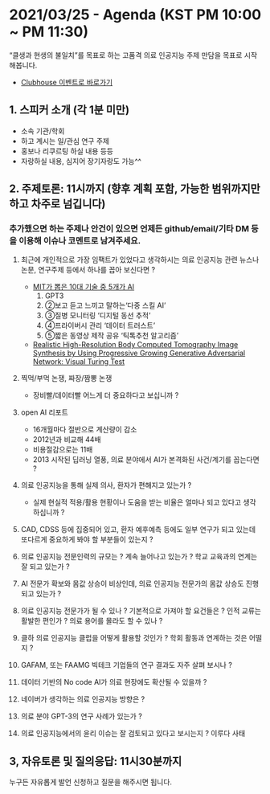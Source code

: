 # 2021/03/25 - Agenda (KST PM 10:00 ~ PM 11:30)

“클생과 현생의 불일치”를 목표로 하는 고품격 의료 인공지능 주제 만담을 목표로 시작해봅니다. 

* [Clubhouse 이벤트로 바로가기](https://www.joinclubhouse.com/event/xXdJZzDx)

## 1. 스피커 소개 (각 1분 미만)
* 소속 기관/학회
* 하고 계시는 일/관심 연구 주제
* 홍보나 리쿠르팅 하실 내용 등등
* 자랑하실 내용, 심지어 장기자랑도 가능^^

## 2. 주제토론: 11시까지 (향후 계획 포함, 가능한 범위까지만 하고 차주로 넘깁니다)

### 추가했으면 하는 주제나 안건이 있으면 언제든 github/email/기타 DM 등을 이용해 이슈나 코멘트로 남겨주세요. 

1. 최근에 개인적으로 가장 임팩트가 있었다고 생각하시는 의료 인공지능 관련  뉴스나 논문, 연구주제 등에서 하나를 꼽아 보신다면 ?
   * [MIT가 뽑은 10대 기술 중 5개가 AI](https://www.hankyung.com/international/article/202103168636i?fbclid=IwAR2IcPC9m_fz2tPWBJQh0UA5OYexAj2gCALY-85LB1XoiEbOPpZbLkcyi9o)
     1. GPT3
     1. ②보고 듣고 느끼고 말하는‘다중 스킬 AI’
     1. ③질병 모니터링 ‘디지털 동선 추적’
     1. ④프라이버시 관리 ‘데이터 트러스트’
     1. ⑤짧은 동영상 제작 공유 ‘틱톡추천 알고리즘’
   * [Realistic High-Resolution Body Computed Tomography Image Synthesis by Using Progressive Growing Generative Adversarial Network: Visual Turing Test](https://medinform.jmir.org/2021/3/e23328/?fbclid=IwAR0SiukWI0q2Vegl1QWhi1_YYouSEkyF2Lq-Ho6vIit3B6kIfcMfIX6FZ6A)

1. 찍먹/부먹 논쟁, 짜장/짬뽕 논쟁 
   * 장비빨/데이터빨 어느게 더 중요하다고 보십니까 ?  
   
1. open AI 리포트 
   * 16개월마다 절반으로 계산량이 감소
   * 2012년과 비교해 44배
   * 비용절감으로는 11배 
   * 2013 시작된 딥러닝 열풍, 의료 분야에서 AI가 본격화된 사건/계기를 꼽는다면 ?   

1. 의료 인공지능을 통해 실제 의사, 환자가 편해지고 있는가 ? 
   * 실제 현실적 적용/활용 현황이나 도움을 받는 비율은 얼마나 되고 있다고 생각하십니까 ?       
 
1. CAD, CDSS 등에 집중되어 있고, 환자 예후예측 등에도 일부 연구가 되고 있는데 또다르게 중요하게 봐야 할 부분들이 있는지 ?      
 
1. 의료 인공지능 전문인력의 규모는 ? 계속 늘어나고 있는가 ? 학교 교육과의 연계는 잘 되고 있는가 ? 

1. AI 전문가 확보와 몸값 상승이 비상인데, 의료 인공지능 전문가의 몸값 상승도 진행되고 있는가 ?

1. 의료 인공지능 전문가가 될 수 있나 ? 기본적으로 가져야 할 요건들은 ? 인적 교류는 활발한 편인가 ? 의료 용어를 몰라도 할 수 있나 ?

1. 클하 의료 인공지능 클럽을 어떻게 활용할 것인가 ? 학회 활동과 연계하는 것은 어떨지 ?

1. GAFAM, 또는 FAAMG 빅테크 기업들의 연구 결과도 자주 살펴 보시나 ?

1. 데이터 기반의 No code AI가 의료 현장에도 확산될 수 있을까 ?

1. 네이버가 생각하는 의료 인공지능 방향은 ?

1. 의료 분야 GPT-3의 연구 사례가 있는가 ?

1. 의료 인공지능에서의 윤리 이슈는 잘 검토되고 있다고 보시는지 ? 이루다 사태

## 3, 자유토론 및 질의응답: 11시30분까지

누구든 자유롭게 발언 신청하고 질문을 해주시면 됩니다. 
